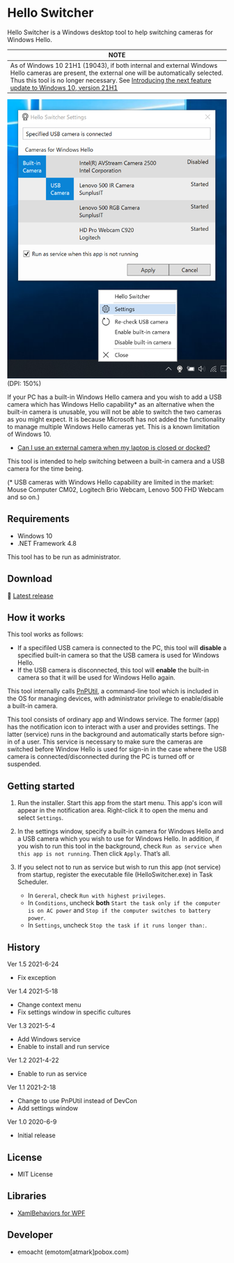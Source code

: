 ﻿# Hello Switcher

Hello Switcher is a Windows desktop tool to help switching cameras for Windows Hello.

| NOTE |
|-|
| As of Windows 10 21H1 (19043), if both internal and external Windows Hello cameras are present, the external one will be automatically selected. Thus this tool is no longer necessary.  See [Introducing the next feature update to Windows 10, version 21H1](https://blogs.windows.com/windowsexperience/2021/02/17/introducing-the-next-feature-update-to-windows-10-version-21h1/) |

![Screenshot](Images/Screenshot_settings.png)<br>
(DPI: 150%)

If your PC has a built-in Windows Hello camera and you wish to add a USB camera which has Windows Hello capability* as an alternative when the built-in camera is unusable, you will not be able to switch the two cameras as you might expect. It is because Microsoft has not added the functionality to manage multiple Windows Hello cameras yet. This is a known limitation of Windows 10.

 - [Can I use an external camera when my laptop is closed or docked?](https://docs.microsoft.com/en-us/windows/security/identity-protection/hello-for-business/hello-faq#can-i-use-an-external-camera-when-my-laptop-is-closed-or-docked)

This tool is intended to help switching between a built-in camera and a USB camera for the time being.

(* USB cameras with Windows Hello capability are limited in the market: Mouse Computer CM02, Logitech Brio Webcam, Lenovo 500 FHD Webcam and so on.)

## Requirements

 * Windows 10
 * .NET Framework 4.8

This tool has to be run as administrator. 

## Download

:floppy_disk: [Latest release](https://github.com/emoacht/HelloSwitcher/releases/latest)

## How it works

This tool works as follows:

- If a specifiled USB camera is connected to the PC, this tool will __disable__ a specified built-in camera so that the USB camera is used for Windows Hello.
- If the USB camera is disconnected, this tool will __enable__ the built-in camera so that it will be used for Windows Hello again.

This tool internally calls [PnPUtil](https://docs.microsoft.com/en-us/windows-hardware/drivers/devtest/pnputil), a command-line tool which is included in the OS for managing devices, with administrator privilege to enable/disable a built-in camera.

This tool consists of ordinary app and Windows service. The former (app) has the notification icon to interact with a user and provides settings. The latter (service) runs in the background and automatically starts before sign-in of a user. This service is necessary to make sure the cameras are switched before Window Hello is used for sign-in in the case where the USB camera is connected/disconnected during the PC is turned off or suspended.

## Getting started

1. Run the installer. Start this app from the start menu. This app's icon will appear in the notification area. Right-click it to open the menu and select `Settings`.

2. In the settings window, specify a built-in camera for Windows Hello and a USB camera which you wish to use for Windows Hello. In addition, if you wish to run this tool in the background, check `Run as service when this app is not running`. Then click `Apply`. That’s all.

3. If you select not to run as service but wish to run this app (not service) from startup, register the executable file (HelloSwitcher.exe) in Task Scheduler.

    - In `Gereral`, check `Run with highest privileges`.
    - In `Conditions`, uncheck __both__ `Start the task only if the computer is on AC power` and `Stop if the computer switches to battery power`.
    - In `Settings`, uncheck `Stop the task if it runs longer than:`.

## History

Ver 1.5 2021-6-24

- Fix exception

Ver 1.4 2021-5-18

- Change context menu
- Fix settings window in specific cultures

Ver 1.3 2021-5-4

 - Add Windows service
 - Enable to install and run service

Ver 1.2 2021-4-22

 - Enable to run as service

Ver 1.1 2021-2-18

 - Change to use PnPUtil instead of DevCon
 - Add settings window

Ver 1.0 2020-6-9

 - Initial release

## License

 - MIT License

## Libraries

 - [XamlBehaviors for WPF](https://github.com/microsoft/XamlBehaviorsWpf)

## Developer

 - emoacht (emotom[atmark]pobox.com)
